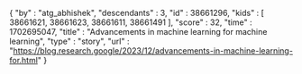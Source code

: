 {
  "by" : "atg_abhishek",
  "descendants" : 3,
  "id" : 38661296,
  "kids" : [ 38661621, 38661623, 38661611, 38661491 ],
  "score" : 32,
  "time" : 1702695047,
  "title" : "Advancements in machine learning for machine learning",
  "type" : "story",
  "url" : "https://blog.research.google/2023/12/advancements-in-machine-learning-for.html"
}

